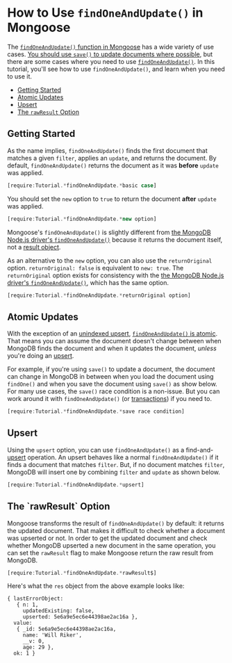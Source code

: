# How to Use `findOneAndUpdate()` in Mongoose

The [`findOneAndUpdate()` function in Mongoose](../query.html#query_Query-findOneAndUpdate) has a wide variety of use cases. [You should use `save()` to update documents where possible](https://masteringjs.io/tutorials/mongoose/update), but there are some cases where you need to use [`findOneAndUpdate()`](https://masteringjs.io/tutorials/mongoose/findoneandupdate). In this tutorial, you'll see how to use `findOneAndUpdate()`, and learn when you need to use it.

* [Getting Started](#getting-started)
* [Atomic Updates](#atomic-updates)
* [Upsert](#upsert)
* [The `rawResult` Option](#raw-result)

## Getting Started

As the name implies, `findOneAndUpdate()` finds the first document that matches a given `filter`, applies an `update`, and returns the document. By default, `findOneAndUpdate()` returns the document as it was **before** `update` was applied.

```javascript
[require:Tutorial.*findOneAndUpdate.*basic case]
```

You should set the `new` option to `true` to return the document **after** `update` was applied.

```javascript
[require:Tutorial.*findOneAndUpdate.*new option]
```

Mongoose's `findOneAndUpdate()` is slightly different from [the MongoDB Node.js driver's `findOneAndUpdate()`](http://mongodb.github.io/node-mongodb-native/3.1/api/Collection.html#findOneAndUpdate) because it returns the document itself, not a [result object](http://mongodb.github.io/node-mongodb-native/3.1/api/Collection.html#~findAndModifyWriteOpResult).

As an alternative to the `new` option, you can also use the `returnOriginal` option.
`returnOriginal: false` is equivalent to `new: true`. The `returnOriginal` option
exists for consistency with the [the MongoDB Node.js driver's `findOneAndUpdate()`](http://mongodb.github.io/node-mongodb-native/3.1/api/Collection.html#findOneAndUpdate),
which has the same option.

```javascript
[require:Tutorial.*findOneAndUpdate.*returnOriginal option]
```

## Atomic Updates

With the exception of an [unindexed upsert](https://docs.mongodb.com/manual/reference/method/db.collection.findAndModify/#upsert-with-unique-index), [`findOneAndUpdate()` is atomic](https://docs.mongodb.com/manual/core/write-operations-atomicity/#atomicity). That means you can assume the document doesn't change between when MongoDB finds the document and when it updates the document, _unless_ you're doing an [upsert](#upsert).

For example, if you're using `save()` to update a document, the document can change in MongoDB in between when you load the document using `findOne()` and when you save the document using `save()` as show below. For many use cases, the `save()` race condition is a non-issue. But you can work around it with `findOneAndUpdate()` (or [transactions](../transactions.html)) if you need to.

```javascript
[require:Tutorial.*findOneAndUpdate.*save race condition]
```

## Upsert

Using the `upsert` option, you can use `findOneAndUpdate()` as a find-and-[upsert](https://docs.mongodb.com/manual/reference/method/db.collection.update/#db.collection.update) operation. An upsert behaves like a normal `findOneAndUpdate()` if it finds a document that matches `filter`. But, if no document matches `filter`, MongoDB will insert one by combining `filter` and `update` as shown below.

```javascript
[require:Tutorial.*findOneAndUpdate.*upsert]
```

<h2 id="raw-result">The `rawResult` Option</h2>

Mongoose transforms the result of `findOneAndUpdate()` by default: it
returns the updated document. That makes it difficult to check whether
a document was upserted or not. In order to get the updated document
and check whether MongoDB upserted a new document in the same operation,
you can set the `rawResult` flag to make Mongoose return the raw result
from MongoDB.

```javascript
[require:Tutorial.*findOneAndUpdate.*rawResult$]
```

Here's what the `res` object from the above example looks like:

```
{ lastErrorObject:
   { n: 1,
     updatedExisting: false,
     upserted: 5e6a9e5ec6e44398ae2ac16a },
  value:
   { _id: 5e6a9e5ec6e44398ae2ac16a,
     name: 'Will Riker',
     __v: 0,
     age: 29 },
  ok: 1 }
```
